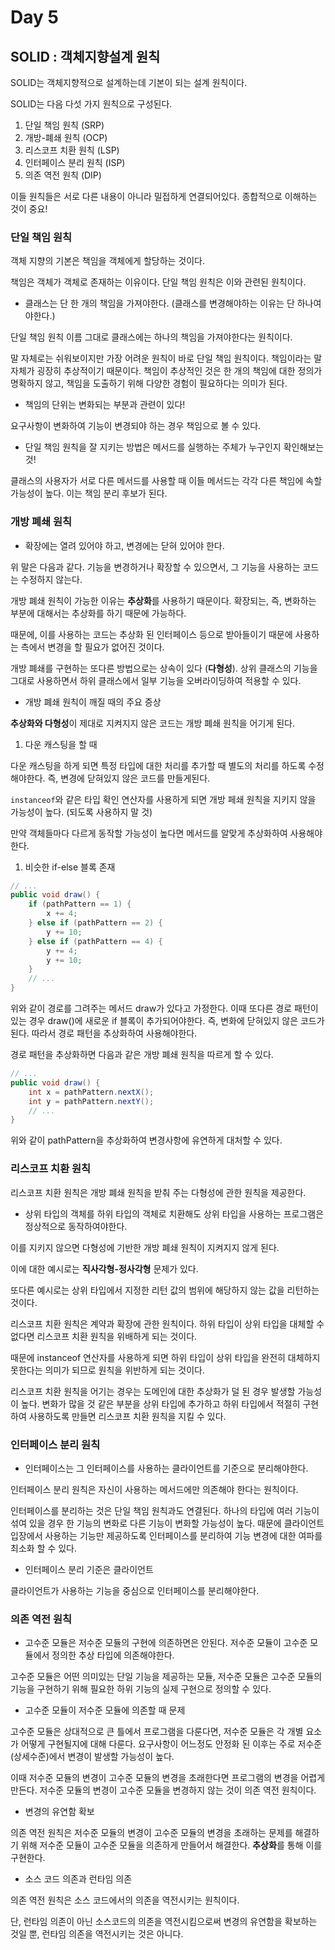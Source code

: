 # Day 5

## SOLID : 객체지향설계 원칙

SOLID는 객체지향적으로 설계하는데 기본이 되는 설계 원칙이다.

SOLID는 다음 다섯 가지 원칙으로 구성된다.

1. 단일 책임 원칙 \(SRP\)
2. 개방-폐쇄 원칙 \(OCP\)
3. 리스코프 치환 원칙 \(LSP\)
4. 인터페이스 분리 원칙 \(ISP\)
5. 의존 역전 원칙 \(DIP\)

이들 원칙들은 서로 다른 내용이 아니라 밀접하게 연결되어있다. 종합적으로 이해하는 것이 중요!

### 단일 책임 원칙

객체 지향의 기본은 책임을 객체에게 할당하는 것이다.

책임은 객체가 객체로 존재하는 이유이다. 단일 책임 원칙은 이와 관련된 원칙이다.

* 클래스는 단 한 개의 책임을 가져야한다. \(클래스를 변경해야하는 이유는 단 하나여야한다.\)

단일 책임 원칙 이름 그대로 클래스에는 하나의 책임을 가져야한다는 원칙이다.

말 자체로는 쉬워보이지만 가장 어려운 원칙이 바로 단일 책임 원칙이다. 책임이라는 말 자체가 굉장히 추상적이기 때문이다. 책임이 추상적인 것은 한 개의 책임에 대한 정의가 명확하지 않고, 책임을 도출하기 위해 다양한 경험이 필요하다는 의미가 된다.

* 책임의 단위는 변화되는 부분과 관련이 있다!

요구사항이 변화하여 기능이 변경되야 하는 경우 책임으로 볼 수 있다.

* 단일 책임 원칙을 잘 지키는 방법은 메서드를 실행하는 주체가 누구인지 확인해보는 것!

클래스의 사용자가 서로 다른 메서드를 사용할 때 이들 메서드는 각각 다른 책임에 속할 가능성이 높다. 이는 책임 분리 후보가 된다.

### 개방 폐쇄 원칙

* 확장에는 열려 있어야 하고, 변경에는 닫혀 있어야 한다.

위 말은 다음과 같다. 기능을 변경하거나 확장할 수 있으면서, 그 기능을 사용하는 코드는 수정하지 않는다.

개방 폐쇄 원칙이 가능한 이유는 **추상화**를 사용하기 때문이다. 확장되는, 즉, 변화하는 부분에 대해서는 추상화를 하기 때문에 가능하다.

때문에, 이를 사용하는 코드는 추상화 된 인터페이스 등으로 받아들이기 때문에 사용하는 측에서 변경을 할 필요가 없어진 것이다.

개방 폐쇄를 구현하는 또다른 방법으로는 상속이 있다 \(**다형성**\). 상위 클래스의 기능을 그대로 사용하면서 하위 클래스에서 일부 기능을 오버라이딩하여 적용할 수 있다.

* 개방 폐쇄 원칙이 깨질 때의 주요 증상

**추상화와 다형성**이 제대로 지켜지지 않은 코드는 개방 폐쇄 원칙을 어기게 된다.

1. 다운 캐스팅을 할 때

다운 캐스팅을 하게 되면 특정 타입에 대한 처리를 추가할 때 별도의 처리를 하도록 수정해야한다. 즉, 변경에 닫혀있지 않은 코드를 만들게된다.

`instanceof`와 같은 타입 확인 연산자를 사용하게 되면 개방 페쇄 원칙을 지키지 않을 가능성이 높다. \(되도록 사용하지 말 것\)

만약 객체들마다 다르게 동작할 가능성이 높다면 메서드를 알맞게 추상화하여 사용해야한다.

1. 비슷한 if-else 블록 존재

```java
// ...
public void draw() {
    if (pathPattern == 1) {
        x += 4;
    } else if (pathPattern == 2) {
        y += 10;
    } else if (pathPattern == 4) {
        y += 4;
        y += 10;
    }
    // ...
}
```

위와 같이 경로를 그려주는 메서드 draw가 있다고 가정한다. 이때 또다른 경로 패턴이 있는 경우 draw\(\)에 새로운 if 블록이 추가되어야한다. 즉, 변화에 닫혀있지 않은 코드가 된다. 따라서 경로 패턴을 추상화하여 사용해야한다.

경로 패턴을 추상화하면 다음과 같은 개방 폐쇄 원칙을 따르게 할 수 있다.

```java
// ...
public void draw() {
    int x = pathPattern.nextX();
    int y = pathPattern.nextY();
    // ...
}
```

위와 같이 pathPattern을 추상화하여 변경사항에 유연하게 대처할 수 있다.

### 리스코프 치환 원칙

리스코프 치환 원칙은 개방 폐쇄 원칙을 받춰 주는 다형성에 관한 원칙을 제공한다.

* 상위 타입의 객체를 하위 타입의 객체로 치환해도 상위 타입을 사용하는 프로그램은 정상적으로 동작하여야한다.

이를 지키지 않으면 다형성에 기반한 개방 폐쇄 원칙이 지켜지지 않게 된다.

이에 대한 예시로는 **직사각형-정사각형** 문제가 있다.

또다른 예시로는 상위 타입에서 지정한 리턴 값의 범위에 해당하지 않는 값을 리턴하는 것이다.

리스코프 치환 원칙은 계약과 확장에 관한 원칙이다. 하위 타입이 상위 타입을 대체할 수 없다면 리스코프 치환 원칙을 위배하게 되는 것이다.

때문에 instanceof 연산자를 사용하게 되면 하위 타입이 상위 타입을 완전히 대체하지 못한다는 의미가 되므로 원칙을 위반하게 되는 것이다.

리스코프 치환 원칙을 어기는 경우는 도메인에 대한 추상화가 덜 된 경우 발생할 가능성이 높다. 변화가 많을 것 같은 부분을 상위 타입에 추가하고 하위 타입에서 적절히 구현하여 사용하도록 만들면 리스코프 치환 원칙을 지킬 수 있다.

### 인터페이스 분리 원칙

* 인터페이스는 그 인터페이스를 사용하는 클라이언트를 기준으로 분리해야한다.

인터페이스 분리 원칙은 자신이 사용하는 메서드에만 의존해야 한다는 원칙이다.

인터페이스를 분리하는 것은 단일 책임 원칙과도 연결된다. 하나의 타입에 여러 기능이 섞여 있을 경우 한 기능의 변화로 다른 기능이 변화할 가능성이 높다. 때문에 클라이언트 입장에서 사용하는 기능만 제공하도록 인터페이스를 분리하여 기능 변경에 대한 여파를 최소화 할 수 있다.

* 인터페이스 분리 기준은 클라이언트

클라이언트가 사용하는 기능을 중심으로 인터페이스를 분리해야한다.

### 의존 역전 원칙

* 고수준 모듈은 저수준 모듈의 구현에 의존하면은 안된다. 저수준 모듈이 고수준 모듈에서 정의한 추상 타입에 의존해야한다.

고수준 모듈은 어떤 의미있는 단일 기능을 제공하는 모듈, 저수준 모듈은 고수준 모듈의 기능을 구현하기 위해 필요한 하위 기능의 실제 구현으로 정의할 수 있다.

* 고수준 모듈이 저수준 모듈에 의존할 때 문제

고수준 모듈은 상대적으로 큰 틀에서 프로그램을 다룬다면, 저수준 모듈은 각 개별 요소가 어떻게 구현될지에 대해 다룬다. 요구사항이 어느정도 안정화 된 이후는 주로 저수준 \(상세수준\)에서 변경이 발생할 가능성이 높다.

이때 저수준 모듈의 변경이 고수준 모듈의 변경을 초래한다면 프로그램의 변경을 어렵게 만든다. 저수준 모듈의 변경이 고수준 모듈을 변경하지 않는 것이 의존 역전 원칙이다.

* 변경의 유연함 확보

의존 역전 원칙은 저수준 모듈의 변경이 고수준 모듈의 변경을 초래하는 문제를 해결하기 위해 저수준 모듈이 고수준 모듈을 의존하게 만들어서 해결한다. **추상화**를 통해 이를 구현한다.

* 소스 코드 의존과 런타임 의존

의존 역전 원칙은 소스 코드에서의 의존을 역전시키는 원칙이다.

단, 런타임 의존이 아닌 소스코드의 의존을 역전시킴으로써 변경의 유연함을 확보하는 것일 뿐, 런타임 의존을 역전시키는 것은 아니다.

